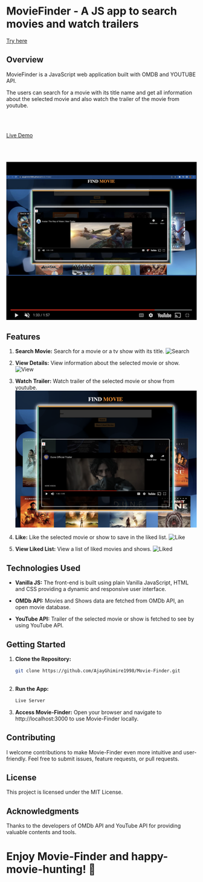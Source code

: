 
# MovieFinder - A JS app to search movies and watch trailers

[Try here](https://ajayghimire1998.github.io/Movie-Finder/)


## Overview

MovieFinder is a JavaScript web application built with OMDB and YOUTUBE API. 

The users can search for a movie with its title name and get all information about the selected movie and also watch the trailer of the movie from youtube.

<br>
<br>

[Live Demo](https://youtu.be/L78bUwIzYYo)

<br>
<br>

[![Live Demo](./demo.png)](https://youtu.be/L78bUwIzYYo 
"Movie-Finder")



## Features

1. **Search Movie:** Search for a movie or a tv show with its title.
![Search](./search.png)

2. **View Details:** View information about the selected movie or show. 
![View](./view.png)

3. **Watch Trailer:** Watch trailer of the selected movie or show from youtube.
![Trailer](./trailer.png)

4. **Like:** Like the selected movie or show to save in the liked list.
![Like](./like.png)

5. **View Liked List:** View a list of liked movies and shows.
![Liked](./liked.png)


## Technologies Used

- **Vanilla JS:** The front-end is built using plain Vanilla JavaScript, HTML and CSS providing a dynamic and responsive user interface.

- **OMDb API:** Movies and Shows data are fetched from OMDb API, an open movie database.

- **YouTube API:** Trailer of the selected movie or show is fetched to see by using YouTube API.



## Getting Started

1. **Clone the Repository:**
   ```bash
   git clone https://github.com/AjayGhimire1998/Movie-Finder.git

   

2. **Run the App:**
   ```bash
   Live Server

   
3. **Access Movie-Finder:**
   Open your browser and navigate to http://localhost:3000 to use Movie-Finder locally.


## Contributing

I welcome contributions to make Movie-Finder even more intuitive and user-friendly. Feel free to submit issues, feature requests, or pull requests.

## License

This project is licensed under the MIT License.

## Acknowledgments

Thanks to the developers of OMDb API and YouTube API for providing valuable contents and tools.


# Enjoy Movie-Finder and happy-movie-hunting! 🎉


